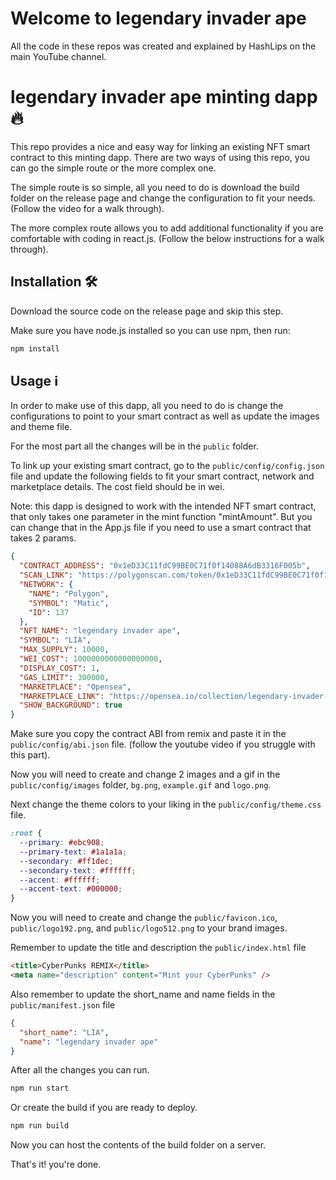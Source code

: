 # Welcome to legendary invader ape
All the code in these repos was created and explained by HashLips on the main YouTube channel.

# legendary invader ape minting dapp 🔥

This repo provides a nice and easy way for linking an existing NFT smart contract to this minting dapp. There are two ways of using this repo, you can go the simple route or the more complex one.

The simple route is so simple, all you need to do is download the build folder on the release page and change the configuration to fit your needs. (Follow the video for a walk through).

The more complex route allows you to add additional functionality if you are comfortable with coding in react.js. (Follow the below instructions for a walk through).

## Installation 🛠️

Download the source code on the release page and skip this step.


Make sure you have node.js installed so you can use npm, then run:

```sh
npm install
```

## Usage ℹ️

In order to make use of this dapp, all you need to do is change the configurations to point to your smart contract as well as update the images and theme file.

For the most part all the changes will be in the `public` folder.

To link up your existing smart contract, go to the `public/config/config.json` file and update the following fields to fit your smart contract, network and marketplace details. The cost field should be in wei.

Note: this dapp is designed to work with the intended NFT smart contract, that only takes one parameter in the mint function "mintAmount". But you can change that in the App.js file if you need to use a smart contract that takes 2 params.

```json
{
  "CONTRACT_ADDRESS": "0x1eD33C11fdC99BE0C71f0f14088A6dB3316F005b",
  "SCAN_LINK": "https://polygonscan.com/token/0x1eD33C11fdC99BE0C71f0f14088A6dB3316F005b",
  "NETWORK": {
    "NAME": "Polygon",
    "SYMBOL": "Matic",
    "ID": 137
  },
  "NFT_NAME": "legendary invader ape",
  "SYMBOL": "LIA",
  "MAX_SUPPLY": 10000,
  "WEI_COST": 1000000000000000000,
  "DISPLAY_COST": 1,
  "GAS_LIMIT": 300000,
  "MARKETPLACE": "Opensea",
  "MARKETPLACE_LINK": "https://opensea.io/collection/legendary-invader-ape",
  "SHOW_BACKGROUND": true
}
```

Make sure you copy the contract ABI from remix and paste it in the `public/config/abi.json` file.
(follow the youtube video if you struggle with this part).

Now you will need to create and change 2 images and a gif in the `public/config/images` folder, `bg.png`, `example.gif` and `logo.png`.

Next change the theme colors to your liking in the `public/config/theme.css` file.

```css
:root {
  --primary: #ebc908;
  --primary-text: #1a1a1a;
  --secondary: #ff1dec;
  --secondary-text: #ffffff;
  --accent: #ffffff;
  --accent-text: #000000;
}
```

Now you will need to create and change the `public/favicon.ico`, `public/logo192.png`, and
`public/logo512.png` to your brand images.

Remember to update the title and description the `public/index.html` file

```html
<title>CyberPunks REMIX</title>
<meta name="description" content="Mint your CyberPunks" />
```

Also remember to update the short_name and name fields in the `public/manifest.json` file

```json
{
  "short_name": "LIA",
  "name": "legendary invader ape"
}
```

After all the changes you can run.

```sh
npm run start
```

Or create the build if you are ready to deploy.

```sh
npm run build
```

Now you can host the contents of the build folder on a server.

That's it! you're done.
